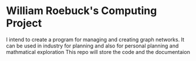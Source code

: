 # William Roebuck's Computing Project
I intend to create a program for managing and creating graph networks. It can be used in industry for planning and also for personal planning and mathmatical exploration
This repo will store the code and the documentaion

